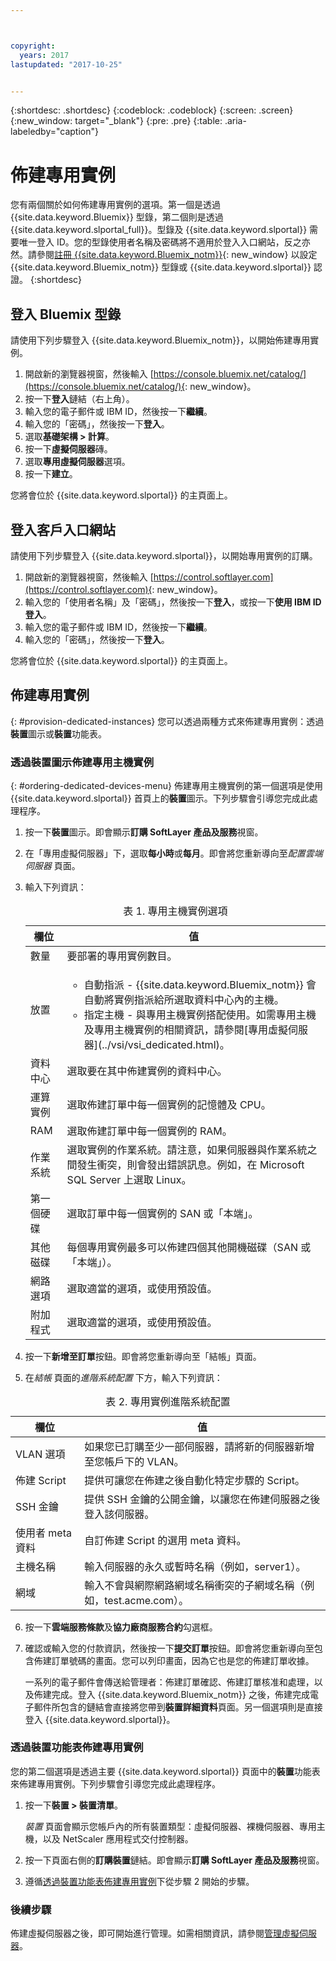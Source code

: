 ```yaml
---



copyright:
  years: 2017
lastupdated: "2017-10-25"


---
```


{:shortdesc: .shortdesc}
{:codeblock: .codeblock}
{:screen: .screen}
{:new_window: target="_blank"}
{:pre: .pre}
{:table: .aria-labeledby="caption"}


# 佈建專用實例

您有兩個關於如何佈建專用實例的選項。第一個是透過 {{site.data.keyword.Bluemix}} 型錄，第二個則是透過 {{site.data.keyword.slportal_full}}。型錄及 {{site.data.keyword.slportal}} 需要唯一登入 ID。您的型錄使用者名稱及密碼將不適用於登入入口網站，反之亦然。請參閱[註冊 {{site.data.keyword.Bluemix_notm}}](https://console.bluemix.net/docs/admin/adminpublic.html#signing-up-for-bluemix){: new_window} 以設定 {{site.data.keyword.Bluemix_notm}} 型錄或 {{site.data.keyword.slportal}} 認證。
{:shortdesc}

## 登入 Bluemix 型錄
請使用下列步驟登入 {{site.data.keyword.Bluemix_notm}}，以開始佈建專用實例。 

1. 開啟新的瀏覽器視窗，然後輸入 [https://console.bluemix.net/catalog/](https://console.bluemix.net/catalog/){: new_window}。
2.	按一下**登入**鏈結（右上角）。 
3.	輸入您的電子郵件或 IBM ID，然後按一下**繼續**。
4.	輸入您的「密碼」，然後按一下**登入**。
5.	選取**基礎架構 > 計算**。
6.  按一下**虛擬伺服器**磚。
7.	選取**專用虛擬伺服器**選項。
8.  按一下**建立**。 

您將會位於 {{site.data.keyword.slportal}} 的主頁面上。

## 登入客戶入口網站
請使用下列步驟登入 {{site.data.keyword.slportal}}，以開始專用實例的訂購。

1.	開啟新的瀏覽器視窗，然後輸入 [https://control.softlayer.com](https://control.softlayer.com){: new_window}。 
2.	輸入您的「使用者名稱」及「密碼」，然後按一下**登入**，或按一下**使用 IBM ID 登入**。
3.	輸入您的電子郵件或 IBM ID，然後按一下**繼續**。
4.	輸入您的「密碼」，然後按一下**登入**。

您將會位於 {{site.data.keyword.slportal}} 的主頁面上。

## 佈建專用實例
{: #provision-dedicated-instances}
您可以透過兩種方式來佈建專用實例：透過**裝置**圖示或**裝置**功能表。

### 透過裝置圖示佈建專用主機實例
{: #ordering-dedicated-devices-menu}
佈建專用主機實例的第一個選項是使用 {{site.data.keyword.slportal}} 首頁上的**裝置**圖示。下列步驟會引導您完成此處理程序。

1.	按一下**裝置**圖示。即會顯示**訂購 SoftLayer 產品及服務**視窗。 
2.  在「專用虛擬伺服器」下，選取**每小時**或**每月**。即會將您重新導向至*配置雲端伺服器* 頁面。 

3.	輸入下列資訊：
       
    <table>
    <CAPTION>表 1. 專用主機實例選項</CAPTION>
    <THEAD>
    <TR>
    <th>欄位</th>
    <th>值</th>
    </TR>
    </THEAD>
    <TBODY>
    <tr>
    <td>數量</td>
    <td>要部署的專用實例數目。</td>
    </tr>
    <tr>
    <td>放置</td>
    <td>
    <ul>
    <li>自動指派 - {{site.data.keyword.Bluemix_notm}} 會自動將實例指派給所選取資料中心內的主機。</li>
    <li>指定主機 - 與專用主機實例搭配使用。如需專用主機及專用主機實例的相關資訊，請參閱[專用虛擬伺服器](../vsi/vsi_dedicated.html)。</li>
    </ul>
    </td>
    </tr>
    <tr>
    <td>資料中心</td>
    <td>選取要在其中佈建實例的資料中心。</td>
    </tr>
    <tr>
    <td>運算實例</td>
    <td> 選取佈建訂單中每一個實例的記憶體及 CPU。</td>
    </tr>
    <tr>
    <td>RAM</td>
    <td> 選取佈建訂單中每一個實例的 RAM。</td>
    </tr>
    <tr>
    <td>作業系統</td>
    <td>選取實例的作業系統。請注意，如果伺服器與作業系統之間發生衝突，則會發出錯誤訊息。例如，在 Microsoft SQL Server 上選取 Linux。</td>
    </tr>
    <tr>
    <td>第一個硬碟</td>
    <td>選取訂單中每一個實例的 SAN 或「本端」。</td>
    </tr>
    <tr>
    <td>其他磁碟</td>
    <td>每個專用實例最多可以佈建四個其他開機磁碟（SAN 或「本端」）。</td>
    </tr>
    <td>網路選項</td>
    <td> 選取適當的選項，或使用預設值。</td>
    </tr>
    <tr>
    <td>附加程式</td>
    <td> 選取適當的選項，或使用預設值。</td>
    </tr>
    <tr>
    </TBODY>
    </table> 

4.	按一下**新增至訂單**按鈕。即會將您重新導向至「結帳」頁面。
5.  在*結帳* 頁面的*進階系統配置* 下方，輸入下列資訊：

<table>
    <CAPTION>表 2. 專用實例進階系統配置</CAPTION>
    <THEAD>
    <TR>
    <th>欄位</th>
    <th>值</th>
    </TR>
    </THEAD>
    <TBODY>
    <tr>
    <td>VLAN 選項</td>
    <td>如果您已訂購至少一部伺服器，請將新的伺服器新增至您帳戶下的 VLAN。</td>
    </tr>
    <tr>
    <td>佈建 Script</td>
    <td>提供可讓您在佈建之後自動化特定步驟的 Script。</td>
    </tr>
    <tr>
    <td>SSH 金鑰</td>
    <td>提供 SSH 金鑰的公開金鑰，以讓您在佈建伺服器之後登入該伺服器。</td>
    </tr>
    <tr>
    <td>使用者 meta 資料</td>
    <td>自訂佈建 Script 的選用 meta 資料。</td>
    </tr>
    <tr>
    <td>主機名稱</td>
    <td>輸入伺服器的永久或暫時名稱（例如，server1）。</td>
    </tr>
    <tr>
    <td>網域</td>
    <td>輸入不會與網際網路網域名稱衝突的子網域名稱（例如，test.acme.com）。</td>
    </tr>
    </TBODY>
    </table>

6.  按一下**雲端服務條款**及**協力廠商服務合約**勾選框。
7. 確認或輸入您的付款資訊，然後按一下**提交訂單**按鈕。即會將您重新導向至包含佈建訂單號碼的畫面。您可以列印畫面，因為它也是您的佈建訂單收據。

    一系列的電子郵件會傳送給管理者：佈建訂單確認、佈建訂單核准和處理，以及佈建完成。登入 {{site.data.keyword.Bluemix_notm}} 之後，佈建完成電子郵件所包含的鏈結會直接將您帶到**裝置詳細資料**頁面。另一個選項則是直接登入 {{site.data.keyword.slportal}}。

### 透過裝置功能表佈建專用實例

您的第二個選項是透過主要 {{site.data.keyword.slportal}} 頁面中的**裝置**功能表來佈建專用實例。下列步驟會引導您完成此處理程序。

1.	按一下**裝置 > 裝置清單**。 
 
    *裝置* 頁面會顯示您帳戶內的所有裝置類型：虛擬伺服器、裸機伺服器、專用主機，以及 NetScaler 應用程式交付控制器。 

2.	按一下頁面右側的**訂購裝置**鏈結。即會顯示**訂購 SoftLayer 產品及服務**視窗。
3.	遵循[透過裝置功能表佈建專用實例](#ordering-dedicated-devices-menu)下從步驟 2 開始的步驟。

### 後續步驟
佈建虛擬伺服器之後，即可開始進行管理。如需相關資訊，請參閱[管理虛擬伺服器](../vsi/vsi_managing.html)。
